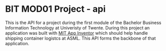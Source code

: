 # BIT MOD01 Project - api
This is the API for a project during the first module of the Bachelor Business Information Technology at Univeristy of Twente.
During this project an application was built with [MIT App Inventor](https://appinventor.mit.edu/) which should help handle shipping container logistcs at ASML. This API forms the backbone of that application.